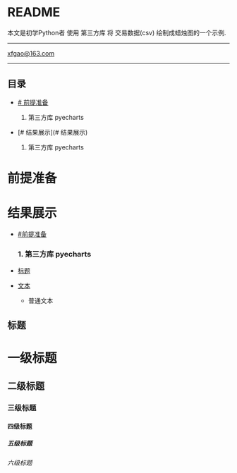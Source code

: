 README
===========================
本文是初学Python者 使用 第三方库 将 交易数据(csv) 绘制成蜡烛图的一个示例.

****
xfgao@163.com	
****
## 目录
* [# 前提准备](#前提准备)
     1. 第三方库 pyecharts
     
     
* [# 结果展示](# 结果展示)
     1. 第三方库 pyecharts

# 前提准备

# 结果展示

 
* [#前提准备](#横线)
     ### 1. 第三方库 pyecharts
   
     
     
* [标题](#标题)
* [文本](#文本)
    * 普通文本


标题
------

# 一级标题  
## 二级标题  
### 三级标题  
#### 四级标题  
##### 五级标题  
###### 六级标题  
